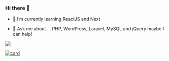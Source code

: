 ### Hi there 👋

- 🌱 I’m currently learning ReactJS and Next

- 💬 Ask me about ... PHP, WordPress, Laravel, MySQL and jQuery maybe I can help!

[<img src="https://img.shields.io/badge/LinkedIn-0077B5?style=for-the-badge&logo=linkedin&logoColor=white">](https://www.linkedin.com/in/rodolfoestima/)

[![card](https://github-readme-stats.vercel.app/api?username=rudwolf&theme=default)](https://github.com/rudwolf)
